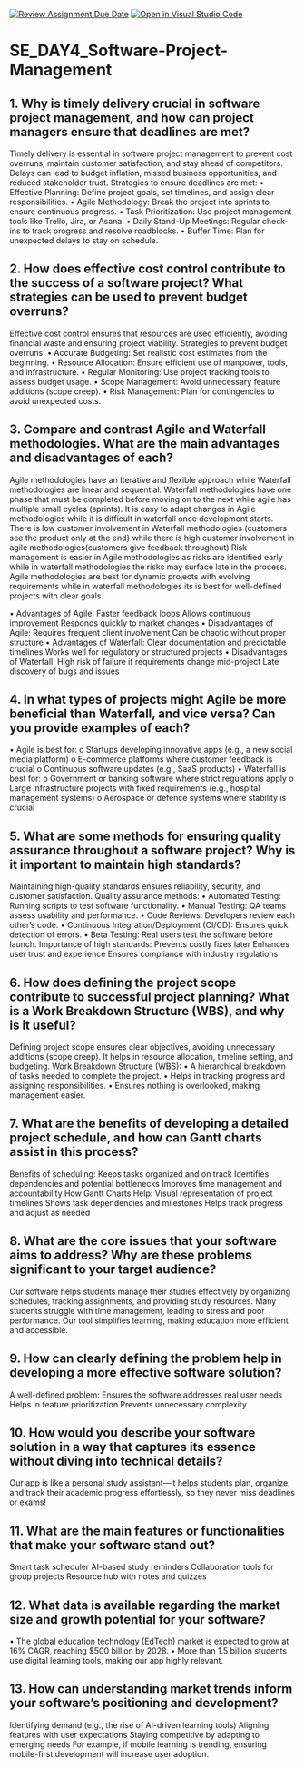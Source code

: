 [![Review Assignment Due Date](https://classroom.github.com/assets/deadline-readme-button-22041afd0340ce965d47ae6ef1cefeee28c7c493a6346c4f15d667ab976d596c.svg)](https://classroom.github.com/a/9pw6JKcu)
[![Open in Visual Studio Code](https://classroom.github.com/assets/open-in-vscode-2e0aaae1b6195c2367325f4f02e2d04e9abb55f0b24a779b69b11b9e10269abc.svg)](https://classroom.github.com/online_ide?assignment_repo_id=18955550&assignment_repo_type=AssignmentRepo)
# SE_DAY4_Software-Project-Management
## 1. Why is timely delivery crucial in software project management, and how can project managers ensure that deadlines are met?
Timely delivery is essential in software project management to prevent cost overruns, maintain customer satisfaction, and stay ahead of competitors. Delays can lead to budget inflation, missed business opportunities, and reduced stakeholder trust.
Strategies to ensure deadlines are met:
•	Effective Planning: Define project goals, set timelines, and assign clear responsibilities.
•	Agile Methodology: Break the project into sprints to ensure continuous progress.
•	Task Prioritization: Use project management tools like Trello, Jira, or Asana.
•	Daily Stand-Up Meetings: Regular check-ins to track progress and resolve roadblocks.
•	Buffer Time: Plan for unexpected delays to stay on schedule.

## 2. How does effective cost control contribute to the success of a software project? What strategies can be used to prevent budget overruns?
Effective cost control ensures that resources are used efficiently, avoiding financial waste and ensuring project viability.
Strategies to prevent budget overruns:
•	Accurate Budgeting: Set realistic cost estimates from the beginning.
•	Resource Allocation: Ensure efficient use of manpower, tools, and infrastructure.
•	Regular Monitoring: Use project tracking tools to assess budget usage.
•	Scope Management: Avoid unnecessary feature additions (scope creep).
•	Risk Management: Plan for contingencies to avoid unexpected costs.

## 3. Compare and contrast Agile and Waterfall methodologies. What are the main advantages and disadvantages of each?
Agile methodologies have an Iterative and flexible approach while Waterfall methodologies are linear and sequential.
Waterfall methodologies have one phase that must be completed before moving on to the next while agile has multiple small cycles (sprints).
It is easy to adapt changes in Agile methodologies while it is difficult in waterfall once development starts.
There is low customer involvement in Waterfall methodologies (customers see the product only at the end} while there is high customer involvement in agile methodologies(customers give feedback throughout)
Risk management is easier in Agile methodologies as risks are identified early while in waterfall methodologies the risks may surface late in the process.
Agile methodologies are best for dynamic projects with evolving requirements while in waterfall methodologies its is best for well-defined projects with clear goals.

•	Advantages of Agile:
Faster feedback loops
 Allows continuous improvement
 Responds quickly to market changes
•	Disadvantages of Agile:
 Requires frequent client involvement
Can be chaotic without proper structure
•	Advantages of Waterfall:
Clear documentation and predictable timelines
 Works well for regulatory or structured projects
•	Disadvantages of Waterfall:
High risk of failure if requirements change mid-project
 Late discovery of bugs and issues

## 4. In what types of projects might Agile be more beneficial than Waterfall, and vice versa? Can you provide examples of each?
•	Agile is best for:
o	Startups developing innovative apps (e.g., a new social media platform)
o	E-commerce platforms where customer feedback is crucial
o	Continuous software updates (e.g., SaaS products)
•	Waterfall is best for:
o	Government or banking software where strict regulations apply
o	Large infrastructure projects with fixed requirements (e.g., hospital management systems)
o	Aerospace or defence systems where stability is crucial

## 5. What are some methods for ensuring quality assurance throughout a software project? Why is it important to maintain high standards?
Maintaining high-quality standards ensures reliability, security, and customer satisfaction.
Quality assurance methods:
•	Automated Testing: Running scripts to test software functionality.
•	Manual Testing: QA teams assess usability and performance.
•	Code Reviews: Developers review each other’s code.
•	Continuous Integration/Deployment (CI/CD): Ensures quick detection of errors.
•	Beta Testing: Real users test the software before launch.
Importance of high standards:
Prevents costly fixes later
Enhances user trust and experience
Ensures compliance with industry regulations

## 6. How does defining the project scope contribute to successful project planning? What is a Work Breakdown Structure (WBS), and why is it useful?
Defining project scope ensures clear objectives, avoiding unnecessary additions (scope creep). It helps in resource allocation, timeline setting, and budgeting.
Work Breakdown Structure (WBS):
•	A hierarchical breakdown of tasks needed to complete the project.
•	Helps in tracking progress and assigning responsibilities.
•	Ensures nothing is overlooked, making management easier.

## 7. What are the benefits of developing a detailed project schedule, and how can Gantt charts assist in this process?
Benefits of scheduling:
Keeps tasks organized and on track
Identifies dependencies and potential bottlenecks
Improves time management and accountability
How Gantt Charts Help:
Visual representation of project timelines
Shows task dependencies and milestones
Helps track progress and adjust as needed

## 8. What are the core issues that your software aims to address? Why are these problems significant to your target audience?
Our software helps students manage their studies effectively by organizing schedules, tracking assignments, and providing study resources. Many students struggle with time management, leading to stress and poor performance. Our tool simplifies learning, making education more efficient and accessible.
## 9. How can clearly defining the problem help in developing a more effective software solution?
A well-defined problem:
Ensures the software addresses real user needs
Helps in feature prioritization
Prevents unnecessary complexity

## 10. How would you describe your software solution in a way that captures its essence without diving into technical details?
Our app is like a personal study assistant—it helps students plan, organize, and track their academic progress effortlessly, so they never miss deadlines or exams!
## 11. What are the main features or functionalities that make your software stand out?
Smart task scheduler
AI-based study reminders
Collaboration tools for group projects
Resource hub with notes and quizzes

## 12. What data is available regarding the market size and growth potential for your software?
•	The global education technology (EdTech) market is expected to grow at 16% CAGR, reaching $500 billion by 2028.
•	More than 1.5 billion students use digital learning tools, making our app highly relevant.

## 13. How can understanding market trends inform your software’s positioning and development?
Identifying demand (e.g., the rise of AI-driven learning tools)
Aligning features with user expectations
Staying competitive by adapting to emerging needs
For example, if mobile learning is trending, ensuring mobile-first development will increase user adoption.

